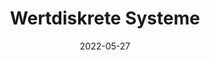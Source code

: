---
# ===== Title, summary, and position in the left sidebar =====
linktitle:  # Title shown in the left sidebar menu
summary:  # Summary of this post
weight: 200
# ============================================================

# ========== Basic metadata ==========
title: Wertdiskrete Systeme
date: 2022-05-27
draft: false
# page type
authors:
  - admin
tags:
  - SI
  - Wertdiskrete Systeme
  - Lecture Notes
categories:
  - Lecture
toc: true # Show table of contents
# ====================================

# ========== Advanced metadata =========
profile: false  # Show author profile?
reading_time: true # Show estimated reading time?
share: true  # Show social sharing links?
featured: true
comments: true  # Show comments?
disable_comment: false
commentable: true  # Allow visitors to comment? Supported by the Page, Post, and Book content types.
editable: false  # Allow visitors to edit the page? Supported by the Page, Post, and Book content types.

# Optional header image (relative to `assets/media/` folder).
header:
  caption: 
  image:  
---